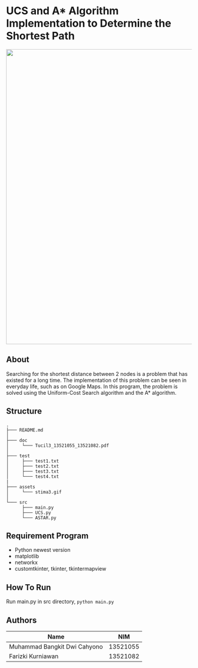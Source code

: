 # UCS and A* Algorithm Implementation to Determine the Shortest Path

<p align="center">
    <img src="https://github.com/bangkitdc/Tucil3_13521055_13521082/blob/main/assets/stima3.gif" width=800>
</p>

## About
Searching for the shortest distance between 2 nodes is a problem that has existed for a long time. The implementation of this problem can be seen in everyday life, such as on Google Maps. In this program, the problem is solved using the Uniform-Cost Search algorithm and the A* algorithm.

## Structure
```
.
├─── README.md
│     
├─── doc
│     └─── Tucil3_13521055_13521082.pdf
│
├─── test
│     ├─── test1.txt
│     ├─── test2.txt
│     ├─── test3.txt	
│     └─── test4.txt
|
├─── assets
│     └─── stima3.gif
│
└─── src
      ├─── main.py
      ├─── UCS.py
      └─── ASTAR.py
```

## Requirement Program
* Python newest version
* matplotlib
* networkx
* customtkinter, tkinter, tkintermapview

## How To Run
Run main.py in src directory, `python main.py`

## Authors
| Name                           | NIM      |
| ------------------------------ | -------- |
| Muhammad Bangkit Dwi Cahyono   | 13521055 |
| Farizki Kurniawan              | 13521082 |
